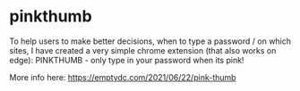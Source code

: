 # pinkthumb
To help users to make better decisions, when to type a password / on which sites, I have created a very simple chrome extension (that also works on edge): PINKTHUMB - only type in your password when its pink!

More info here: https://emptydc.com/2021/06/22/pink-thumb
